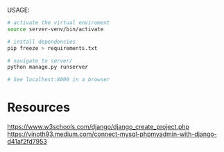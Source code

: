 USAGE:


```bash
# activate the virtual enviroment
source server-venv/bin/activate

# install dependencies
pip freeze > requirements.txt

# navigate to server/
python manage.py runserver

# See localhost:8000 in a browser
```

# Resources
https://www.w3schools.com/django/django_create_project.php
https://vinoth93.medium.com/connect-mysql-phpmyadmin-with-django-d41af2fd7953
